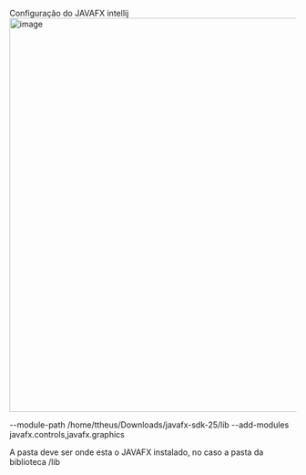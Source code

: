 Configuração do JAVAFX intellij <img width="812" height="690" alt="image" src="https://github.com/user-attachments/assets/0320783f-742b-4f51-81e5-c37da6bd1221" />


--module-path /home/ttheus/Downloads/javafx-sdk-25/lib --add-modules javafx.controls,javafx.graphics

A pasta deve ser onde esta o JAVAFX instalado, no caso a pasta da biblioteca /lib 
